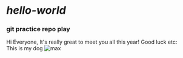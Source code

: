 # *hello-world*
### git practice repo play

Hi Everyone,
It's really great to meet you all this year! Good luck etc:  
This is my dog
![max](hello-world/Max-small.jpg)

